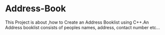 # Address-Book
This Project is about ,how  to Create an Address Booklist using C++.An Address  booklist consists of peoples names, address, contact number etc...
